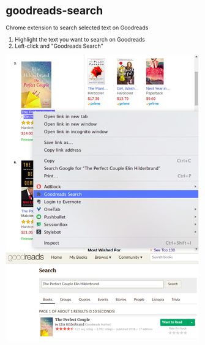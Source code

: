 # goodreads-search
Chrome extension to search selected text on Goodreads

1. Highlight the text you want to search on Goodreads
2. Left-click and "Goodreads Search"

![alt Amazon](img/amazon.png)
![alt Goodreads](img/goodreads.png)
